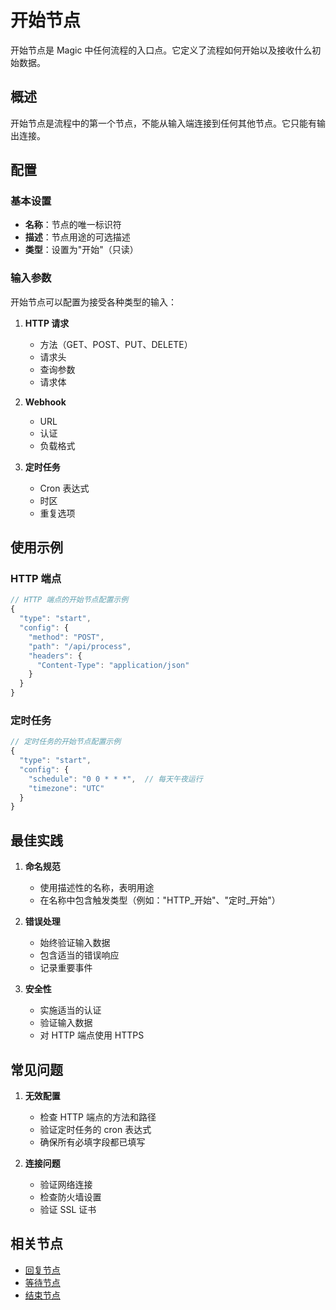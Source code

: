 # 开始节点

开始节点是 Magic 中任何流程的入口点。它定义了流程如何开始以及接收什么初始数据。

## 概述

开始节点是流程中的第一个节点，不能从输入端连接到任何其他节点。它只能有输出连接。

## 配置

### 基本设置

- **名称**：节点的唯一标识符
- **描述**：节点用途的可选描述
- **类型**：设置为"开始"（只读）

### 输入参数

开始节点可以配置为接受各种类型的输入：

1. **HTTP 请求**
   - 方法（GET、POST、PUT、DELETE）
   - 请求头
   - 查询参数
   - 请求体

2. **Webhook**
   - URL
   - 认证
   - 负载格式

3. **定时任务**
   - Cron 表达式
   - 时区
   - 重复选项

## 使用示例

### HTTP 端点

```javascript
// HTTP 端点的开始节点配置示例
{
  "type": "start",
  "config": {
    "method": "POST",
    "path": "/api/process",
    "headers": {
      "Content-Type": "application/json"
    }
  }
}
```

### 定时任务

```javascript
// 定时任务的开始节点配置示例
{
  "type": "start",
  "config": {
    "schedule": "0 0 * * *",  // 每天午夜运行
    "timezone": "UTC"
  }
}
```

## 最佳实践

1. **命名规范**
   - 使用描述性的名称，表明用途
   - 在名称中包含触发类型（例如："HTTP_开始"、"定时_开始"）

2. **错误处理**
   - 始终验证输入数据
   - 包含适当的错误响应
   - 记录重要事件

3. **安全性**
   - 实施适当的认证
   - 验证输入数据
   - 对 HTTP 端点使用 HTTPS

## 常见问题

1. **无效配置**
   - 检查 HTTP 端点的方法和路径
   - 验证定时任务的 cron 表达式
   - 确保所有必填字段都已填写

2. **连接问题**
   - 验证网络连接
   - 检查防火墙设置
   - 验证 SSL 证书

## 相关节点

- [回复节点](./reply-node.md)
- [等待节点](./wait-node.md)
- [结束节点](./end-node.md) 